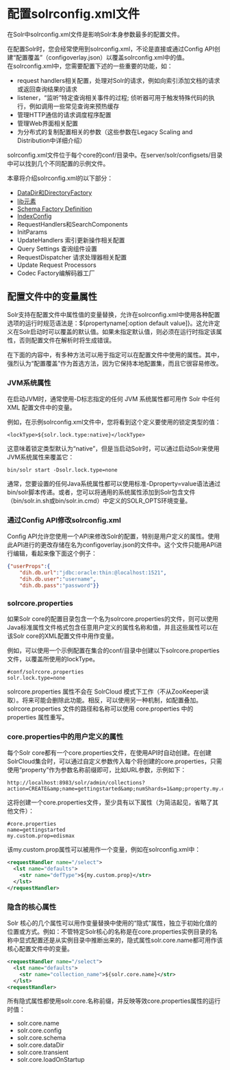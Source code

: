 # 配置solrconfig.xml文件

在Solr中solrconfig.xml文件是影响Solr本身参数最多的配置文件。

在配置Solr时，您会经常使用到solrconfig.xml，不论是直接或通过Config API创建“配置覆盖”（configoverlay.json）以覆盖solrconfig.xml中的值。  
在solrconfig.xml中，您需要配置下述的一些重要的功能，如：

- request handlers相关配置，处理对Solr的请求，例如向索引添加文档的请求或返回查询结果的请求
- listener，“监听”特定查询相关事件的过程; 侦听器可用于触发特殊代码的执行，例如调用一些常见查询来预热缓存
- 管理HTTP通信的请求调度程序配置
- 管理Web界面相关配置
- 为分布式的复制配置相关的参数（这些参数在Legacy Scaling and Distribution中详细介绍）

solrconfig.xml文件位于每个core的conf/目录中。在server/solr/configsets/目录中可以找到几个不同配置的示例文件。  

本章将介绍solrconfig.xml的以下部分：

- [DataDir和DirectoryFactory](solr_doc_solrconfigdatadir.md)
- [lib元素](solr_doc_solrconfiglib.md)
- [Schema Factory Definition](solr_doc_solrconfig_schemafactory.md)
- [IndexConfig](solr_doc_solrconfigindexconfig.md)
- RequestHandlers和SearchComponents
- InitParams
- UpdateHandlers 索引更新操作相关配置
- Query Settings 查询组件设置
- RequestDispatcher 请求处理器相关配置
- Update Request Processors
- Codec Factory编解码器工厂

## 配置文件中的变量属性

Solr支持在配置文件中属性值的变量替换，允许在solrconfig.xml中使用各种配置选项的运行时规范语法是：${propertyname[:option default value]}。这允许定义在Solr启动时可以覆盖的默认值。如果未指定默认值，则必须在运行时指定该属性，否则配置文件在解析时将生成错误。

在下面的内容中，有多种方法可以用于指定可以在配置文件中使用的属性。其中，强烈认为“配置覆盖”作为首选方法，因为它保持本地配置集，而且它很容易修改。

### JVM系统属性

在启动JVM时，通常使用-D标志指定的任何 JVM 系统属性都可用作 Solr 中任何 XML 配置文件中的变量。  

例如，在示例solrconfig.xml文件中，您将看到这个定义要使用的锁定类型的值：

`<lockType>${solr.lock.type:native}</lockType>`

这意味着锁定类型默认为“native”，但是当启动Solr时，可以通过启动Solr来使用JVM系统属性来覆盖它：

```shell
bin/solr start -Dsolr.lock.type=none
```

通常，您要设置的任何Java系统属性都可以使用标准-Dproperty=value语法通过bin/solr脚本传递。或者，您可以将通用的系统属性添加到Solr包含文件（bin/solr.in.sh或bin/solr.in.cmd）中定义的SOLR_OPTS环境变量。

### 通过Config API修改solrconfig.xml

Config API允许您使用一个API来修改Solr的配置，特别是用户定义的属性。使用此API进行的更改存储在名为configoverlay.json的文件中。这个文件只能用API进行编辑，看起来像下面这个例子：

```json
{"userProps":{
    "dih.db.url":"jdbc:oracle:thin:@localhost:1521",
    "dih.db.user":"username",
    "dih.db.pass":"password"}}
```

### solrcore.properties

如果Solr core的配置目录包含一个名为solrcore.properties的文件，则可以使用Java标准属性文件格式包含任意用户定义的属性名称和值，并且这些属性可以在该Solr core的XML配置文件中用作变量。  

例如，可以使用一个示例配置在集合的conf/目录中创建以下solrcore.properties文件，以覆盖所使用的lockType。

```
#conf/solrcore.properties
solr.lock.type=none
```

solrcore.properties 属性不会在 SolrCloud 模式下工作（不从ZooKeeper读取）。将来可能会删除此功能。相反，可以使用另一种机制，如配置叠加。  
solrcore.properties 文件的路径和名称可以使用 core.properties 中的 properties 属性重写。

### core.properties中的用户定义的属性

每个Solr core都有一个core.properties文件，在使用API​​时自动创建。在创建SolrCloud集合时，可以通过自定义参数传入每个将创建的core.properties，只需使用“property”作为参数名称前缀即可，比如URL参数，示例如下：  

```
http://localhost:8983/solr/admin/collections?action=CREATE&amp;name=gettingstarted&amp;numShards=1&amp;property.my.custom.prop=edismax
```

这将创建一个core.properties文件，至少具有以下属性（为简洁起见，省略了其他文件）：
```
#core.properties
name=gettingstarted
my.custom.prop=edismax
```

该my.custom.prop属性可以被用作一个变量，例如在solrconfig.xml中：

```xml
<requestHandler name="/select">
  <lst name="defaults">
    <str name="defType">${my.custom.prop}</str>
  </lst>
</requestHandler>
```

### 隐含的核心属性

Solr 核心的几个属性可以用作变量替换中使用的“隐式”属性，独立于初始化值的位置或方式。例如：不管特定Solr核心的名称是在core.properties实例目录的名称中显式配置还是从实例目录中推断出来的，隐式属性solr.core.name都可用作该核心配置文件中的变量。 

```xml
<requestHandler name="/select">
  <lst name="defaults">
    <str name="collection_name">${solr.core.name}</str>
  </lst>
<requestHandler>
```

所有隐式属性都使用solr.core.名称前缀，并反映等效core.properties属性的运行时值：

- solr.core.name
- solr.core.config
- solr.core.schema
- solr.core.dataDir
- solr.core.transient
- solr.core.loadOnStartup
